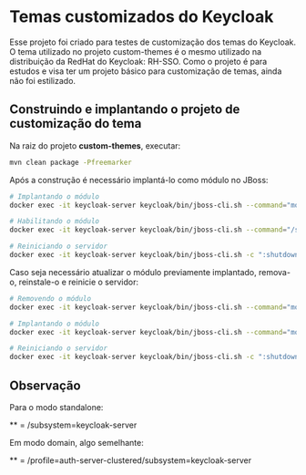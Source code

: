 # Temas customizados do Keycloak

Esse projeto foi criado para testes de customização dos temas do Keycloak. O tema utilizado no projeto custom-themes é o mesmo utilizado na distribuição da RedHat do Keycloak: RH-SSO. Como o projeto é para estudos e visa ter um projeto básico para customização de temas, ainda não foi estilizado.

## Construindo e implantando o projeto de customização do tema

Na raiz do projeto **custom-themes**, executar:

```bash
mvn clean package -Pfreemarker
```

Após a construção é necessário implantá-lo como módulo no JBoss:

```bash
# Implantando o módulo
docker exec -it keycloak-server keycloak/bin/jboss-cli.sh --command="module add --name=br.my.company.keycloak.custom-themes --resources=workspace/custom-themes/target/custom-themes.jar" --connect

# Habilitando o módulo
docker exec -it keycloak-server keycloak/bin/jboss-cli.sh --command="/subsystem=keycloak-server/theme=defaults:list-add(name=modules,value="br.my.company.keycloak.custom-themes")" --connect

# Reiniciando o servidor
docker exec -it keycloak-server keycloak/bin/jboss-cli.sh -c ":shutdown(restart=true)"

```

Caso seja necessário atualizar o módulo previamente implantado, remova-o, reinstale-o e reinicie o servidor:

```bash
# Removendo o módulo
docker exec -it keycloak-server keycloak/bin/jboss-cli.sh --command="module remove --name=br.my.company.keycloak.custom-themes" --connect

# Implantando o módulo
docker exec -it keycloak-server keycloak/bin/jboss-cli.sh --command="module add --name=br.my.company.keycloak.custom-themes --resources=workspace/custom-themes/target/custom-themes.jar" --connect

# Reiniciando o servidor
docker exec -it keycloak-server keycloak/bin/jboss-cli.sh -c ":shutdown(restart=true)"
```

## Observação

Para o modo standalone:

** = /subsystem=keycloak-server

Em modo domain, algo semelhante:

** = /profile=auth-server-clustered/subsystem=keycloak-server